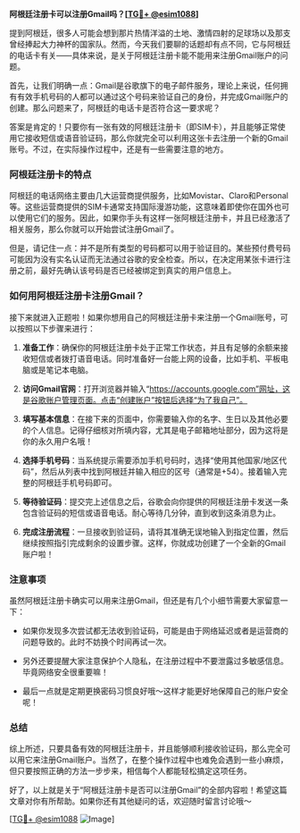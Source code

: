 **阿根廷注册卡可以注册Gmail吗？[[TG💪+ @esim1088](https://t.me/s/esim1088)]**

提到阿根廷，很多人可能会想到那片热情洋溢的土地、激情四射的足球场以及那支曾经捧起大力神杯的国家队。然而，今天我们要聊的话题却有点不同，它与阿根廷的电话卡有关——具体来说，是关于阿根廷注册卡能不能用来注册Gmail账户的问题。

首先，让我们明确一点：Gmail是谷歌旗下的电子邮件服务，理论上来说，任何拥有有效手机号码的人都可以通过这个号码来验证自己的身份，并完成Gmail账户的创建。那么问题来了，阿根廷的电话卡是否符合这一要求呢？

答案是肯定的！只要你有一张有效的阿根廷注册卡（即SIM卡），并且能够正常使用它接收短信或语音验证码，那么你就完全可以利用这张卡去注册一个新的Gmail账号。不过，在实际操作过程中，还是有一些需要注意的地方。

### 阿根廷注册卡的特点

阿根廷的电话网络主要由几大运营商提供服务，比如Movistar、Claro和Personal等。这些运营商提供的SIM卡通常支持国际漫游功能，这意味着即使你在国外也可以使用它们的服务。因此，如果你手头有这样一张阿根廷注册卡，并且已经激活了相关服务，那么你就可以开始尝试注册Gmail了。

但是，请记住一点：并不是所有类型的号码都可以用于验证目的。某些预付费号码可能因为没有实名认证而无法通过谷歌的安全检查。所以，在决定用某张卡进行注册之前，最好先确认该号码是否已经被绑定到真实的用户信息上。

### 如何用阿根廷注册卡注册Gmail？

接下来就进入正题啦！如果你想用自己的阿根廷注册卡来注册一个Gmail账号，可以按照以下步骤来进行：

1. **准备工作**：确保你的阿根廷注册卡处于正常工作状态，并且有足够的余额来接收短信或者拨打语音电话。同时准备好一台能上网的设备，比如手机、平板电脑或是笔记本电脑。
   
2. **访问Gmail官网**：打开浏览器并输入“https://accounts.google.com”网址，这是谷歌账户管理页面。点击“创建账户”按钮后选择“为了我自己”。

3. **填写基本信息**：在接下来的页面中，你需要输入你的名字、生日以及其他必要的个人信息。记得仔细核对所填内容，尤其是电子邮箱地址部分，因为这将是你的永久用户名哦！

4. **选择手机号码**：当系统提示需要添加手机号码时，选择“使用其他国家/地区代码”，然后从列表中找到阿根廷并输入相应的区号（通常是+54）。接着输入完整的阿根廷手机号码即可。

5. **等待验证码**：提交完上述信息之后，谷歌会向你提供的阿根廷注册卡发送一条包含验证码的短信或语音电话。耐心等待几分钟，直到收到这条消息为止。

6. **完成注册流程**：一旦接收到验证码，请将其准确无误地输入到指定位置，然后继续按照指引完成剩余的设置步骤。这样，你就成功创建了一个全新的Gmail账户啦！

### 注意事项

虽然阿根廷注册卡确实可以用来注册Gmail，但还是有几个小细节需要大家留意一下：

- 如果你发现多次尝试都无法收到验证码，可能是由于网络延迟或者是运营商的问题导致的。此时不妨换个时间再试一次。
  
- 另外还要提醒大家注意保护个人隐私，在注册过程中不要泄露过多敏感信息。毕竟网络安全很重要嘛！

- 最后一点就是定期更换密码习惯良好哦～这样才能更好地保障自己的账户安全呢！

### 总结

综上所述，只要具备有效的阿根廷注册卡，并且能够顺利接收验证码，那么完全可以用它来注册Gmail账户。当然了，在整个操作过程中也难免会遇到一些小麻烦，但只要按照正确的方法一步步来，相信每个人都能轻松搞定这项任务。

好了，以上就是关于“阿根廷注册卡是否可以注册Gmail”的全部内容啦！希望这篇文章对你有所帮助。如果你还有其他疑问的话，欢迎随时留言讨论哦～

[[TG💪+ @esim1088](https://t.me/s/esim1088) ![Image](https://i.postimg.cc/4NQfJmqS/Snipaste-2025-05-13-00-14-12.png)]